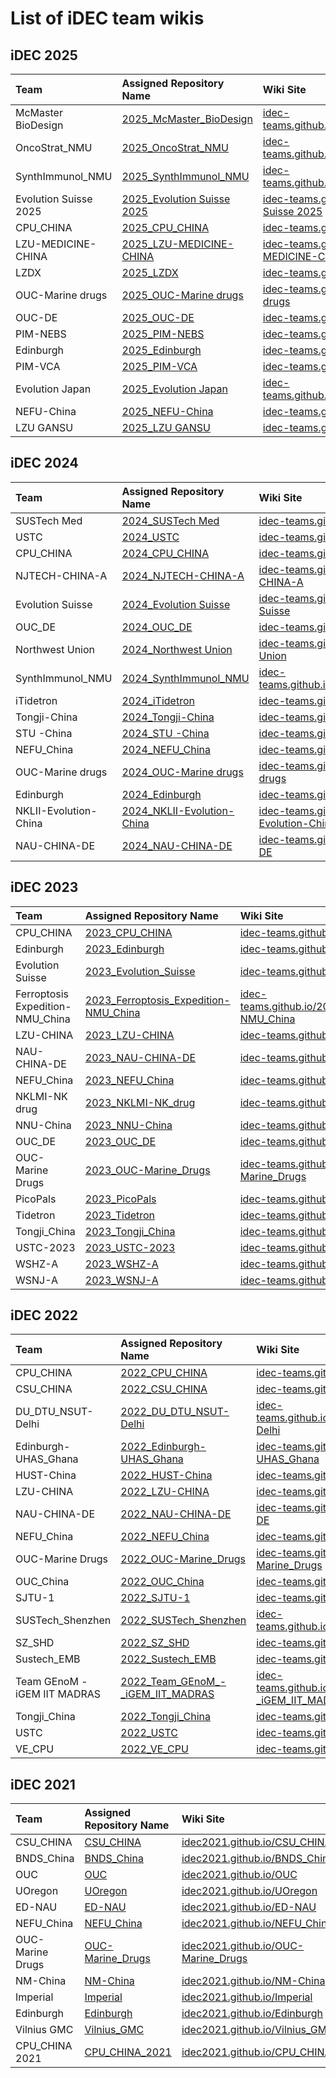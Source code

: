 # List of iDEC team wikis


## iDEC 2025
| Team                             | Assigned Repository Name                                                                                         | Wiki Site                                                                                                                        |
|:---------------------------------|:-----------------------------------------------------------------------------------------------------------------|:---------------------------------------------------------------------------------------------------------------------------------|
| McMaster BioDesign               | [2025_McMaster_BioDesign](https://github.com/idec-teams/2025_McMaster_BioDesign)                                    | [idec-teams.github.io/2025_McMaster_BioDesign](https://idec-teams.github.io/2025_McMaster_BioDesign)                                 |
| OncoStrat_NMU                    | [2025_OncoStrat_NMU](https://github.com/idec-teams/2025_OncoStrat_NMU)                                         | [idec-teams.github.io/2025_OncoStrat_NMU](https://idec-teams.github.io/2025_OncoStrat_NMU)                                         |
| SynthImmunol_NMU                 | [2025_SynthImmunol_NMU](https://github.com/idec-teams/2025_SynthImmunol_NMU)                                      | [idec-teams.github.io/2025_SynthImmunol_NMU](https://idec-teams.github.io/2025_SynthImmunol_NMU)                                      |
| Evolution Suisse 2025            | [2025_Evolution Suisse 2025](https://github.com/idec-teams/2025_Evolution_Suisse_2025)                                 | [idec-teams.github.io/2025_Evolution Suisse 2025](https://idec-teams.github.io/2025_Evolution_Suisse_2025)                       |
| CPU_CHINA                        | [2025_CPU_CHINA](https://github.com/idec-teams/2025_CPU_CHINA)                                             | [idec-teams.github.io/2025_CPU_CHINA](https://idec-teams.github.io/2025_CPU_CHINA)                                             |
| LZU-MEDICINE-CHINA               | [2025_LZU-MEDICINE-CHINA](https://github.com/idec-teams/2025_LZU-MEDICINE-CHINA)                                    | [idec-teams.github.io/2025_LZU-MEDICINE-CHINA](https://idec-teams.github.io/2025_LZU-MEDICINE-CHINA)                                 |
| LZDX                             | [2025_LZDX](https://github.com/idec-teams/2025_LZDX)                                                  | [idec-teams.github.io/2025_LZDX](https://idec-teams.github.io/2025_LZDX)                                                  |
| OUC-Marine drugs                 | [2025_OUC-Marine drugs](https://github.com/idec-teams/2025_OUC-Marine_drugs)                                      | [idec-teams.github.io/2025_OUC-Marine drugs](https://idec-teams.github.io/2025_OUC-Marine_drugs)                                      |
| OUC-DE                           | [2025_OUC-DE](https://github.com/idec-teams/2025_OUC-DE)                                                | [idec-teams.github.io/2025_OUC-DE](https://idec-teams.github.io/2025_OUC-DE)                                                |
| PIM-NEBS                         | [2025_PIM-NEBS](https://github.com/idec-teams/2025_PIM-NEBS)                                              | [idec-teams.github.io/2025_PIM-NEBS](https://idec-teams.github.io/2025_PIM-NEBS)                                              |
| Edinburgh                        | [2025_Edinburgh](https://github.com/idec-teams/2025_Edinburgh)                                             | [idec-teams.github.io/2025_Edinburgh](https://idec-teams.github.io/2025_Edinburgh)                                             |
| PIM-VCA                          | [2025_PIM-VCA](https://github.com/idec-teams/2025_PIM-VCA)                                               | [idec-teams.github.io/2025_PIM-VCA](https://idec-teams.github.io/2025_PIM-VCA)                                               |
| Evolution Japan                  | [2025_Evolution Japan](https://github.com/idec-teams/2025_Evolution_Japan)                                       | [idec-teams.github.io/2025_Evolution_Japan](https://idec-teams.github.io/2025_Evolution_Japan)                                       |
| NEFU-China                       | [2025_NEFU-China](https://github.com/idec-teams/2025_NEFU-China)                                            | [idec-teams.github.io/2025_NEFU-China](https://idec-teams.github.io/2025_NEFU-China)                                            |
| LZU GANSU                        | [2025_LZU GANSU](https://github.com/idec-teams/2025_LZU_GANSU)                                             | [idec-teams.github.io/2025_LZU_GANSU](https://idec-teams.github.io/2025_LZU_GANSU)                                             |


## iDEC 2024

| Team                             | Assigned Repository Name                                                                                         | Wiki Site                                                                                                                        |
|:---------------------------------|:-----------------------------------------------------------------------------------------------------------------|:---------------------------------------------------------------------------------------------------------------------------------|
| SUSTech Med                      | [2024_SUSTech Med](https://www.github.com/idec-teams/2024_SUSTech_Med)                                           | [idec-teams.github.io/2024_SUSTech Med](https://idec-teams.github.io/2024_SUSTech_Med)                                           |
| USTC                             | [2024_USTC](https://www.github.com/idec-teams/2024_USTC)                                                         | [idec-teams.github.io/2024_USTC](https://idec-teams.github.io/2024_USTC)                                                         |
| CPU_CHINA                        | [2024_CPU_CHINA](https://www.github.com/idec-teams/2024_CPU_CHINA)                                               | [idec-teams.github.io/2024_CPU_CHINA](https://idec-teams.github.io/2024_CPU_CHINA)                                               |
| NJTECH-CHINA-A                   | [2024_NJTECH-CHINA-A](https://www.github.com/idec-teams/2024_NJTECH-CHINA-A)                                     | [idec-teams.github.io/2024_NJTECH-CHINA-A](https://idec-teams.github.io/2024_NJTECH-CHINA-A)                                     |
| Evolution Suisse                 | [2024_Evolution Suisse](https://www.github.com/idec-teams/2024_Evolution_Suisse)                                 | [idec-teams.github.io/2024_Evolution Suisse](https://idec-teams.github.io/2024_Evolution_Suisse)                                 |
| OUC_DE                           | [2024_OUC_DE](https://www.github.com/idec-teams/2024_OUC_DE)                                                     | [idec-teams.github.io/2024_OUC_DE](https://idec-teams.github.io/2024_OUC_DE)                                                     |
| Northwest Union                  | [2024_Northwest Union](https://www.github.com/idec-teams/2024_Northwest_Union)                                   | [idec-teams.github.io/2024_Northwest Union](https://idec-teams.github.io/2024_Northwest_Union)                                   |
| SynthImmunol_NMU                 | [2024_SynthImmunol_NMU](https://www.github.com/idec-teams/2024_SynthImmunol_NMU)                                 | [idec-teams.github.io/2024_SynthImmunol_NMU](https://idec-teams.github.io/2024_SynthImmunol_NMU)                                 |
| iTidetron                        | [2024_iTidetron](https://www.github.com/idec-teams/2024_iTidetron)                                               | [idec-teams.github.io/2024_iTidetron](https://idec-teams.github.io/2024_iTidetron)                                               |
| Tongji-China                     | [2024_Tongji-China](https://www.github.com/idec-teams/2024_Tongji-China)                                         | [idec-teams.github.io/2024_Tongji-China](https://idec-teams.github.io/2024_Tongji-China)                                         |
| STU -China                       | [2024_STU -China](https://www.github.com/idec-teams/2024_STU_-China)                                             | [idec-teams.github.io/2024_STU -China](https://idec-teams.github.io/2024_STU_-China)                                             |
| NEFU_China                       | [2024_NEFU_China](https://www.github.com/idec-teams/2024_NEFU_China)                                             | [idec-teams.github.io/2024_NEFU_China](https://idec-teams.github.io/2024_NEFU_China)                                             |
| OUC-Marine drugs                 | [2024_OUC-Marine drugs](https://www.github.com/idec-teams/2024_OUC-Marine_drugs)                                 | [idec-teams.github.io/2024_OUC-Marine drugs](https://idec-teams.github.io/2024_OUC-Marine_drugs)                                 |
| Edinburgh                        | [2024_Edinburgh](https://www.github.com/idec-teams/2024_Edinburgh)                                               | [idec-teams.github.io/2024_Edinburgh](https://idec-teams.github.io/2024_Edinburgh)                                               |
| NKLII-Evolution-China            | [2024_NKLII-Evolution-China](https://www.github.com/idec-teams/2024_NKLII-Evolution-China)                       | [idec-teams.github.io/2024_NKLII-Evolution-China](https://idec-teams.github.io/2024_NKLII-Evolution-China)                       |
| NAU-CHINA-DE                     | [2024_NAU-CHINA-DE](https://www.github.com/idec-teams/2024_NAU-CHINA-DE)                                         | [idec-teams.github.io/2024_NAU-CHINA-DE](https://idec-teams.github.io/2024_NAU-CHINA-DE)                                         |


## iDEC 2023

| Team                             | Assigned Repository Name                                                                                         | Wiki Site                                                                                                                        |
|:---------------------------------|:-----------------------------------------------------------------------------------------------------------------|:---------------------------------------------------------------------------------------------------------------------------------|
| CPU_CHINA                        | [2023_CPU_CHINA](https://www.github.com/idec-teams/2023_CPU_CHINA)                                               | [idec-teams.github.io/2023_CPU_CHINA](https://idec-teams.github.io/2023_CPU_CHINA)                                               |
| Edinburgh                        | [2023_Edinburgh](https://www.github.com/idec-teams/2023_Edinburgh)                                               | [idec-teams.github.io/2023_Edinburgh](https://idec-teams.github.io/2023_Edinburgh)                                               |
| Evolution Suisse                 | [2023_Evolution_Suisse](https://www.github.com/idec-teams/2023_Evolution_Suisse)                                 | [idec-teams.github.io/2023_Evolution_Suisse](https://idec-teams.github.io/2023_Evolution_Suisse)                                 |
| Ferroptosis Expedition-NMU_China | [2023_Ferroptosis_Expedition-NMU_China](https://www.github.com/idec-teams/2023_Ferroptosis_Expedition-NMU_China) | [idec-teams.github.io/2023_Ferroptosis_Expedition-NMU_China](https://idec-teams.github.io/2023_Ferroptosis_Expedition-NMU_China) |
| LZU-CHINA                        | [2023_LZU-CHINA](https://www.github.com/idec-teams/2023_LZU-CHINA)                                               | [idec-teams.github.io/2023_LZU-CHINA](https://idec-teams.github.io/2023_LZU-CHINA)                                               |
| NAU-CHINA-DE                     | [2023_NAU-CHINA-DE](https://www.github.com/idec-teams/2023_NAU-CHINA-DE)                                         | [idec-teams.github.io/2023_NAU-CHINA-DE](https://idec-teams.github.io/2023_NAU-CHINA-DE)                                         |
| NEFU_China                       | [2023_NEFU_China](https://www.github.com/idec-teams/2023_NEFU_China)                                             | [idec-teams.github.io/2023_NEFU_China](https://idec-teams.github.io/2023_NEFU_China)                                             |
| NKLMI-NK drug                    | [2023_NKLMI-NK_drug](https://www.github.com/idec-teams/2023_NKLMI-NK_drug)                                       | [idec-teams.github.io/2023_NKLMI-NK_drug](https://idec-teams.github.io/2023_NKLMI-NK_drug)                                       |
| NNU-China                        | [2023_NNU-China](https://www.github.com/idec-teams/2023_NNU-China)                                               | [idec-teams.github.io/2023_NNU-China](https://idec-teams.github.io/2023_NNU-China)                                               |
| OUC_DE                           | [2023_OUC_DE](https://www.github.com/idec-teams/2023_OUC_DE)                                                     | [idec-teams.github.io/2023_OUC_DE](https://idec-teams.github.io/2023_OUC_DE)                                                     |
| OUC-Marine Drugs                 | [2023_OUC-Marine_Drugs](https://www.github.com/idec-teams/2023_OUC-Marine_Drugs)                                 | [idec-teams.github.io/2023_OUC-Marine_Drugs](https://idec-teams.github.io/2023_OUC-Marine_Drugs)                                 |
| PicoPals                         | [2023_PicoPals](https://www.github.com/idec-teams/2023_PicoPals)                                                 | [idec-teams.github.io/2023_PicoPals](https://idec-teams.github.io/2023_PicoPals)                                                 |
| Tidetron                         | [2023_Tidetron](https://www.github.com/idec-teams/2023_Tidetron)                                                 | [idec-teams.github.io/2023_Tidetron](https://idec-teams.github.io/2023_Tidetron)                                                 |
| Tongji_China                     | [2023_Tongji_China](https://www.github.com/idec-teams/2023_Tongji_China)                                         | [idec-teams.github.io/2023_Tongji_China](https://idec-teams.github.io/2023_Tongji_China)                                         |
| USTC-2023                        | [2023_USTC-2023](https://www.github.com/idec-teams/2023_USTC-2023)                                               | [idec-teams.github.io/2023_USTC-2023](https://idec-teams.github.io/2023_USTC-2023)                                               |
| WSHZ-A                           | [2023_WSHZ-A](https://www.github.com/idec-teams/2023_WSHZ-A)                                                     | [idec-teams.github.io/2023_WSHZ-A](https://idec-teams.github.io/2023_WSHZ-A)                                                     |
| WSNJ-A                           | [2023_WSNJ-A](https://www.github.com/idec-teams/2023_WSNJ-A)                                                     | [idec-teams.github.io/2023_WSNJ-A](https://idec-teams.github.io/2023_WSNJ-A)                                                     |

## iDEC 2022

| Team                         | Assigned Repository Name                                                                                 | Wiki Site                                                                                                                |
|:-----------------------------|:---------------------------------------------------------------------------------------------------------|:-------------------------------------------------------------------------------------------------------------------------|
| CPU_CHINA                    | [2022_CPU_CHINA](https://www.github.com/idec-teams/2022_CPU_CHINA)                                       | [idec-teams.github.io/2022_CPU_CHINA](https://idec-teams.github.io/2022_CPU_CHINA)                                       |
| CSU_CHINA                    | [2022_CSU_CHINA](https://www.github.com/idec-teams/2022_CSU_CHINA)                                       | [idec-teams.github.io/2022_CSU_CHINA](https://idec-teams.github.io/2022_CSU_CHINA)                                       |
| DU_DTU_NSUT-Delhi            | [2022_DU_DTU_NSUT-Delhi](https://www.github.com/idec-teams/2022_DU_DTU_NSUT-Delhi)                       | [idec-teams.github.io/2022_DU_DTU_NSUT-Delhi](https://idec-teams.github.io/2022_DU_DTU_NSUT-Delhi)                       |
| Edinburgh-UHAS_Ghana         | [2022_Edinburgh-UHAS_Ghana](https://www.github.com/idec-teams/2022_Edinburgh-UHAS_Ghana)                 | [idec-teams.github.io/2022_Edinburgh-UHAS_Ghana](https://idec-teams.github.io/2022_Edinburgh-UHAS_Ghana)                 |
| HUST-China                   | [2022_HUST-China](https://www.github.com/idec-teams/2022_HUST-China)                                     | [idec-teams.github.io/2022_HUST-China](https://idec-teams.github.io/2022_HUST-China)                                     |
| LZU-CHINA                    | [2022_LZU-CHINA](https://www.github.com/idec-teams/2022_LZU-CHINA)                                       | [idec-teams.github.io/2022_LZU-CHINA](https://idec-teams.github.io/2022_LZU-CHINA)                                       |
| NAU-CHINA-DE                 | [2022_NAU-CHINA-DE](https://www.github.com/idec-teams/2022_NAU-CHINA-DE)                                 | [idec-teams.github.io/2022_NAU-CHINA-DE](https://idec-teams.github.io/2022_NAU-CHINA-DE)                                 |
| NEFU_China                   | [2022_NEFU_China](https://www.github.com/idec-teams/2022_NEFU_China)                                     | [idec-teams.github.io/2022_NEFU_China](https://idec-teams.github.io/2022_NEFU_China)                                     |
| OUC-Marine Drugs             | [2022_OUC-Marine_Drugs](https://www.github.com/idec-teams/2022_OUC-Marine_Drugs)                         | [idec-teams.github.io/2022_OUC-Marine_Drugs](https://idec-teams.github.io/2022_OUC-Marine_Drugs)                         |
| OUC_China                    | [2022_OUC_China](https://www.github.com/idec-teams/2022_OUC_China)                                       | [idec-teams.github.io/2022_OUC_China](https://idec-teams.github.io/2022_OUC_China)                                       |
| SJTU-1                       | [2022_SJTU-1](https://www.github.com/idec-teams/2022_SJTU-1)                                             | [idec-teams.github.io/2022_SJTU-1](https://idec-teams.github.io/2022_SJTU-1)                                             |
| SUSTech_Shenzhen             | [2022_SUSTech_Shenzhen](https://www.github.com/idec-teams/2022_SUSTech_Shenzhen)                         | [idec-teams.github.io/2022_SUSTech_Shenzhen](https://idec-teams.github.io/2022_SUSTech_Shenzhen)                         |
| SZ_SHD                       | [2022_SZ_SHD](https://www.github.com/idec-teams/2022_SZ_SHD)                                             | [idec-teams.github.io/2022_SZ_SHD](https://idec-teams.github.io/2022_SZ_SHD)                                             |
| Sustech_EMB                  | [2022_Sustech_EMB](https://www.github.com/idec-teams/2022_Sustech_EMB)                                   | [idec-teams.github.io/2022_Sustech_EMB](https://idec-teams.github.io/2022_Sustech_EMB)                                   |
| Team GEnoM - iGEM IIT MADRAS | [2022_Team_GEnoM_-_iGEM_IIT_MADRAS](https://www.github.com/idec-teams/2022_Team_GEnoM_-_iGEM_IIT_MADRAS) | [idec-teams.github.io/2022_Team_GEnoM_-_iGEM_IIT_MADRAS](https://idec-teams.github.io/2022_Team_GEnoM_-_iGEM_IIT_MADRAS) |
| Tongji_China                 | [2022_Tongji_China](https://www.github.com/idec-teams/2022_Tongji_China)                                 | [idec-teams.github.io/2022_Tongji_China](https://idec-teams.github.io/2022_Tongji_China)                                 |
| USTC                         | [2022_USTC](https://www.github.com/idec-teams/2022_USTC)                                                 | [idec-teams.github.io/2022_USTC](https://idec-teams.github.io/2022_USTC)                                                 |
| VE_CPU                       | [2022_VE_CPU](https://www.github.com/idec-teams/2022_VE_CPU)                                             | [idec-teams.github.io/2022_VE_CPU](https://idec-teams.github.io/2022_VE_CPU)                                             |

## iDEC 2021

| Team              | Assigned Repository Name                                                | Wiki Site                                                                            |
|:------------------|:------------------------------------------------------------------------|:-------------------------------------------------------------------------------------|
| CSU_CHINA         | [CSU_CHINA](https://www.github.com/idec2021/CSU_CHINA/)                 | [idec2021.github.io/CSU_CHINA](https://idec2021.github.io/CSU_CHINA/)                 |
| BNDS_China        | [BNDS_China](https://www.github.com/idec2021/BNDS_China/)               | [idec2021.github.io/BNDS_China](https://idec2021.github.io/BNDS_China)               |
| OUC               | [OUC](https://www.github.com/idec2021/OUC/)                             | [idec2021.github.io/OUC](https://idec2021.github.io/OUC)                             |
| UOregon           | [UOregon](https://www.github.com/idec2021/UOregon/)                     | [idec2021.github.io/UOregon](https://idec2021.github.io/UOregon)                     |
| ED-NAU            | [ED-NAU](https://www.github.com/idec2021/ED-NAU/)                       | [idec2021.github.io/ED-NAU](https://idec2021.github.io/ED-NAU)                       |
| NEFU_China        | [NEFU_China](https://www.github.com/idec2021/NEFU_China/)               | [idec2021.github.io/NEFU_China](https://idec2021.github.io/NEFU_China)               |
| OUC-Marine Drugs  | [OUC-Marine_Drugs](https://www.github.com/idec2021/OUC-Marine_Drugs/)   | [idec2021.github.io/OUC-Marine_Drugs](https://idec2021.github.io/OUC-Marine_Drugs)   |
| NM-China          | [NM-China](https://www.github.com/idec2021/NM-China/)                   | [idec2021.github.io/NM-China](https://idec2021.github.io/NM-China)                   |
| Imperial          | [Imperial](https://www.github.com/idec2021/Imperial/)                   | [idec2021.github.io/Imperial](https://idec2021.github.io/Imperial)                   |
| Edinburgh         | [Edinburgh](https://www.github.com/idec2021/Edinburgh/)                 | [idec2021.github.io/Edinburgh](https://idec2021.github.io/Edinburgh)                 |
| Vilnius GMC       | [Vilnius_GMC](https://www.github.com/idec2021/Vilnius_GMC/)             | [idec2021.github.io/Vilnius_GMC](https://idec2021.github.io/Vilnius_GMC)             |
| CPU_CHINA 2021    | [CPU_CHINA_2021](https://www.github.com/idec2021/CPU_CHINA_2021/)       | [idec2021.github.io/CPU_CHINA_2021](https://idec2021.github.io/CPU_CHINA_2021)       |
